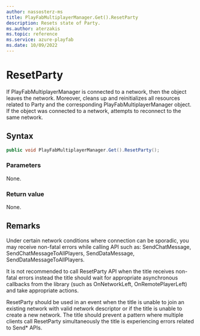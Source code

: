 ```yaml
---
author: nassosterz-ms
title: PlayFabMultiplayerManager.Get().ResetParty
description: Resets state of Party.
ms.author: aterzakis
ms.topic: reference
ms.service: azure-playfab
ms.date: 10/09/2022
---
```


# ResetParty

If PlayFabMultiplayerManager is connected to a network, then the object leaves the network. Moreover, cleans up and reinitializes all resources related to Party and the corresponding PlayFabMultiplayerManager object. If the object was connected to a network, attempts to reconnect to the same network.

## Syntax

```csharp
public void PlayFabMultiplayerManager.Get().ResetParty();
```

### Parameters

None.

### Return value

None.

## Remarks

Under certain network conditions where connection can be sporadic, you may receive non-fatal errors while calling API such as:
SendChatMessage, SendChatMessageToAllPlayers, SendDataMessage, SendDataMessageToAllPlayers.

It is not recommended to call ResetParty API when the title receives non-fatal errors instead the title should wait for appropriate asynchronous callbacks from the library (such as OnNetworkLeft, OnRemotePlayerLeft) and take appropriate actions.

ResetParty should be used in an event when the title is unable to join an existing network with valid network descriptor or if the title is unable to create a new network.
The title should prevent a pattern where multiple clients call ResetParty simultaneously the title is experiencing errors related to Send* APIs.

